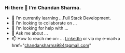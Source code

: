 ### Hi there 👋 I'm Chandan Sharma.


<!-- **iChandansharma/iChandansharma** is a ✨ _special_ ✨ repository because its `README.md` (this file) appears on your GitHub profile. -->
<!-- 
Here are some ideas to get you started:

- 🔭 I’m currently working on ... -->
- 🌱 I’m currently learning ...Full Stack Development.
- 👯 I’m looking to collaborate on ...
- 🤔 I’m looking for help with ...
- 💬 Ask me about ...
- 📫 How to reach me on: ... <a href="https://www.linkedin.com/in/chandan-sharma-5ab82b153/" rel="nofollow">LinkedIn</a> or via my e-mail<a href="chandansharma984@gmail.com"
<!-- - 😄 Pronouns: ...
- ⚡ Fun fact: ... -->

